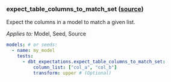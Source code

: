 ### expect_table_columns_to_match_set ([source](https://github.com/calogica/dbt-expectations/blob/main/README.md#expect_table_columns_to_match_set))

Expect the columns in a model to match a given list.

*Applies to:* Model, Seed, Source

```yaml
models: # or seeds:
  - name: my_model
    tests:
      - dbt_expectations.expect_table_columns_to_match_set:
          column_list: ["col_a", "col_b"]
          transform: upper # (Optional)
```